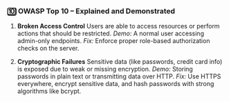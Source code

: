 ### 🔟 OWASP Top 10 – Explained and Demonstrated

1. **Broken Access Control**
   Users are able to access resources or perform actions that should be restricted.
   *Demo:* A normal user accessing admin-only endpoints.
   *Fix:* Enforce proper role-based authorization checks on the server.

2. **Cryptographic Failures**
   Sensitive data (like passwords, credit card info) is exposed due to weak or missing encryption.
   *Demo:* Storing passwords in plain text or transmitting data over HTTP.
   *Fix:* Use HTTPS everywhere, encrypt sensitive data, and hash passwords with strong algorithms like bcrypt.

